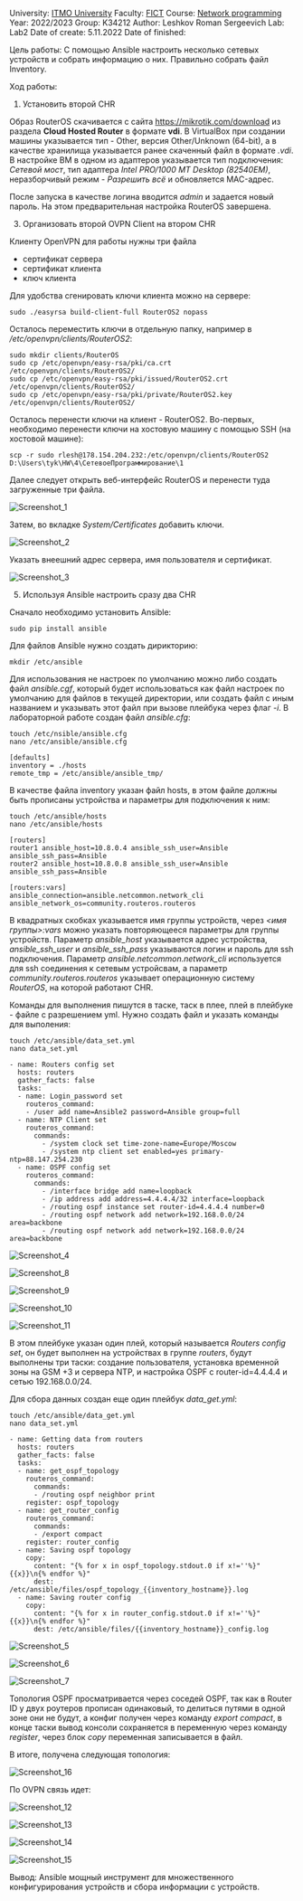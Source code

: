 University: [ITMO University](https://itmo.ru/ru/)
Faculty: [FICT](https://fict.itmo.ru)
Course: [Network programming](https://github.com/itmo-ict-faculty/network-programming)
Year: 2022/2023
Group: K34212
Author: Leshkov Roman Sergeevich
Lab: Lab2
Date of create: 5.11.2022
Date of finished: 

Цель работы: С помощью Ansible настроить несколько сетевых устройств и собрать информацию о них. Правильно собрать файл Inventory.

Ход работы:
1. Установить второй CHR 

Образ RouterOS скачивается с сайта https://mikrotik.com/download из раздела **Cloud Hosted Router** в формате **vdi**. В VirtualBox при создании машины указывается тип - Other, версия Other/Unknown (64-bit), а в качестве хранилища указывается ранее скаченный файл в формате *.vdi*. В настройке ВМ в одном из адаптеров указывается тип подключения: *Сетевой мост*, тип адаптера *Intel PRO/1000 MT Desktop (82540EM)*, неразборчивый режим - *Разрешить всё* и обновляется MAC-адрес.
  
 После запуска в качестве логина вводится *admin* и задается новый пароль. На этом предварительная настройка RouterOS завершена.

3. Организовать второй OVPN Client на втором CHR

Клиенту OpenVPN для работы нужны три файла 
- сертификат сервера
- сертификат клиента
- ключ клиента

Для удобства сгенировать ключи клиента можно на сервере:

    sudo ./easyrsa build-client-full RouterOS2 nopass

Осталось переместить ключи в отдельную папку, например в */etc/openvpn/clients/RouterOS2*:

    sudo mkdir clients/RouterOS
    sudo cp /etc/openvpn/easy-rsa/pki/ca.crt /etc/openvpn/clients/RouterOS2/
    sudo cp /etc/openvpn/easy-rsa/pki/issued/RouterOS2.crt /etc/openvpn/clients/RouterOS2/
    sudo cp /etc/openvpn/easy-rsa/pki/private/RouterOS2.key /etc/openvpn/clients/RouterOS2/
    
Осталось перенести ключи на клиент - RouterOS2. Во-первых, необходимо перенести ключи на хостовую машину с помощью SSH (на хостовой машине): 

    scp -r sudo rlesh@178.154.204.232:/etc/openvpn/clients/RouterOS2 D:\Users\tyk\HW\4\СетевоеПрограммирование\1

Далее следует открыть веб-интерфейс RouterOS и перенести туда загруженные три файла.

![Screenshot_1](https://user-images.githubusercontent.com/92050519/200081173-1e3db164-b72f-448a-94c5-da2759073a3d.jpg)

Затем, во вкладке *System/Certificates* добавить ключи. 

![Screenshot_2](https://user-images.githubusercontent.com/92050519/200081217-1807c931-c925-43a8-b834-cf6db94de72b.jpg)

Указать внеешний адрес сервера, имя пользователя и сертификат.

![Screenshot_3](https://user-images.githubusercontent.com/92050519/200081255-c5d3d527-e0b3-403b-badc-8c85579a53c4.jpg)

5. Используя Ansible настроить сразу два CHR

Сначало необходимо установить Ansible:

    sudo pip install ansible
    
Для файлов Ansible нужно создать дирикторию:

    mkdir /etc/ansible
    
Для использования не настроек по умолчанию можно либо создать файл *ansible.cgf*, который будет использоваться как файл настроек по умолчанию для файлов в текущей директории, или создать файл с иным названием и указывать этот файл при вызове плейбука через флаг *-i*. В лабораторной работе создан файл *ansible.cfg*:
    
    touch /etc/nsible/ansible.cfg
    nano /etc/ansible/ansible.cfg
    
    [defaults]
    inventory = ./hosts
    remote_tmp = /etc/ansible/ansible_tmp/
    
В качестве файла inventory указан файл hosts, в этом файле должны быть прописаны устройства и параметры для подключения к ним:

    touch /etc/ansible/hosts
    nano /etc/ansible/hosts
    
    [routers]
    router1 ansible_host=10.8.0.4 ansible_ssh_user=Ansible ansible_ssh_pass=Ansible
    router2 ansible_host=10.8.0.8 ansible_ssh_user=Ansible ansible_ssh_pass=Ansible
    
    [routers:vars]
    ansible_connection=ansible.netcommon.network_cli
    ansible_network_os=community.routeros.routeros
    
В квадратных скобках указывается имя группы устройств, через *<имя группы>:vars* можно указать повторяющееся параметры для группы устройств. Параметр *ansible_host* указывается адрес устройства, *ansible_ssh_user* и *ansible_ssh_pass* указываются логин и пароль для ssh подключения. Параметр *ansible.netcommon.network_cli* используется для ssh соединения к сетевым устройсвам, а параметр *community.routeros.routeros* указывает операционную систему *RouterOS*, на которой работают CHR.

Команды для выполнения пишутся в таске, таск в плее, плей в плейбуке - файле с разрешением yml. Нужно создать файл и указать команды для выполения:
    
    touch /etc/ansible/data_set.yml
    nano data_set.yml
    
    - name: Routers config set
      hosts: routers
      gather_facts: false
      tasks:
      - name: Login_password set
        routeros_command:
        - /user add name=Ansible2 password=Ansible group=full
      - name: NTP Client set
        routeros_command:
          commands:
            - /system clock set time-zone-name=Europe/Moscow
            - /system ntp client set enabled=yes primary-ntp=88.147.254.230
      - name: OSPF config set
        routeros_command:
          commands:
            - /interface bridge add name=loopback
            - /ip address add address=4.4.4.4/32 interface=loopback
            - /routing ospf instance set router-id=4.4.4.4 number=0
            - /routing ospf network add network=192.168.0.0/24 area=backbone
            - /routing ospf network add network=192.168.0.0/24 area=backbone
            
![Screenshot_4](https://user-images.githubusercontent.com/92050519/200091796-67e7caa4-5a46-4254-8a5e-1db804e11571.jpg)

![Screenshot_8](https://user-images.githubusercontent.com/92050519/200091744-c0ffa075-0c6a-4118-b339-ea393fa3492f.jpg)

![Screenshot_9](https://user-images.githubusercontent.com/92050519/200091746-148cfda6-2e83-4a8e-92b9-25fc001ad27b.jpg)

![Screenshot_10](https://user-images.githubusercontent.com/92050519/200091748-389b65ba-6b3b-4d83-8c26-a7a3baa758d0.jpg)

![Screenshot_11](https://user-images.githubusercontent.com/92050519/200091753-ba8304fa-7a19-4cd1-a29a-11081eeb4bf9.jpg)

В этом плейбуке указан один плей, который называется *Routers config set*, он будет выполнен на устройствах в группе *routers*, будут выполнены три таски: создание пользователя, установка временной зоны на GSM +3 и сервера NTP, и настройка OSPF с router-id=4.4.4.4 и сетью 192.168.0.0/24.

Для сбора данных создан еще один плейбук *data_get.yml*:

    touch /etc/ansible/data_get.yml
    nano data_set.yml
    
    - name: Getting data from routers
      hosts: routers
      gather_facts: false
      tasks:
      - name: get_ospf_topology
        routeros_command:
          commands:
          - /routing ospf neighbor print
        register: ospf_topology
      - name: get_router_config
        routeros_command:
          commands:
          - /export compact
        register: router_config
      - name: Saving ospf topology
        copy:
          content: "{% for x in ospf_topology.stdout.0 if x!=''%}"{{x}}\n{% endfor %}"
          dest: /etc/ansible/files/ospf_topology_{{inventory_hostname}}.log
      - name: Saving router config
        copy:
          content: "{% for x in router_config.stdout.0 if x!=''%}"{{x}}\n{% endfor %}"
          dest: /etc/ansible/files/{{inventory_hostname}}_config.log

![Screenshot_5](https://user-images.githubusercontent.com/92050519/200091810-4025841a-cab3-462f-9b76-1a342c9d4a7f.jpg)

![Screenshot_6](https://user-images.githubusercontent.com/92050519/200095839-29605d9b-5603-4504-bb26-7d399e900230.jpg)

![Screenshot_7](https://user-images.githubusercontent.com/92050519/200095843-4c9028b2-f4df-4138-8948-a35caf5a1005.jpg)

Топология OSPF просматривается через соседей OSPF, так как в Router ID у двух роутеров прописан одинаковый, то делиться путями в одной зоне они не будут, а конфиг получен через команду *export compact*, в конце таски вывод консоли сохраняется в переменную через команду *register*, через блок *copy* переменная записывается в файл.

В итоге, получена следующая топология:

![Screenshot_16](https://user-images.githubusercontent.com/92050519/200093904-d27fd169-0baa-4a4a-b307-4a78e1e852c4.jpg)

По OVPN связь идет:

![Screenshot_12](https://user-images.githubusercontent.com/92050519/200093929-7c505726-090c-42f0-80c2-aabff75a70a7.jpg)

![Screenshot_13](https://user-images.githubusercontent.com/92050519/200093960-7291f11e-70c2-4b32-9bf7-0fd2fcb4f3c3.jpg)

![Screenshot_14](https://user-images.githubusercontent.com/92050519/200093959-4b58c4cf-a6b6-42eb-920c-c47adec3bb58.jpg)

![Screenshot_15](https://user-images.githubusercontent.com/92050519/200093966-0b0adb58-775a-484c-87a7-bbf7e699eed0.jpg)

Вывод: Ansible мощный инструмент для множественного конфигурирования устройств и сбора информации с устройств.
